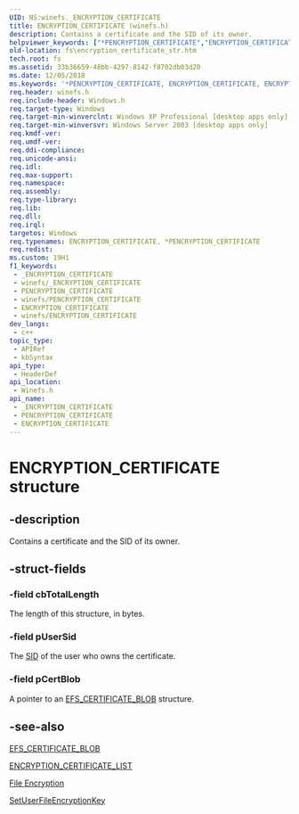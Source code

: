 ```yaml
---
UID: NS:winefs._ENCRYPTION_CERTIFICATE
title: ENCRYPTION_CERTIFICATE (winefs.h)
description: Contains a certificate and the SID of its owner.
helpviewer_keywords: ["*PENCRYPTION_CERTIFICATE","ENCRYPTION_CERTIFICATE","ENCRYPTION_CERTIFICATE structure [Files]","PENCRYPTION_CERTIFICATE","PENCRYPTION_CERTIFICATE structure pointer [Files]","_win32_encryption_certificate_str","base.encryption_certificate_str","fs.encryption_certificate_str","winefs/ENCRYPTION_CERTIFICATE","winefs/PENCRYPTION_CERTIFICATE"]
old-location: fs\encryption_certificate_str.htm
tech.root: fs
ms.assetid: 33b36659-48bb-4297-8142-f8702db03d20
ms.date: 12/05/2018
ms.keywords: '*PENCRYPTION_CERTIFICATE, ENCRYPTION_CERTIFICATE, ENCRYPTION_CERTIFICATE structure [Files], PENCRYPTION_CERTIFICATE, PENCRYPTION_CERTIFICATE structure pointer [Files], _win32_encryption_certificate_str, base.encryption_certificate_str, fs.encryption_certificate_str, winefs/ENCRYPTION_CERTIFICATE, winefs/PENCRYPTION_CERTIFICATE'
req.header: winefs.h
req.include-header: Windows.h
req.target-type: Windows
req.target-min-winverclnt: Windows XP Professional [desktop apps only]
req.target-min-winversvr: Windows Server 2003 [desktop apps only]
req.kmdf-ver: 
req.umdf-ver: 
req.ddi-compliance: 
req.unicode-ansi: 
req.idl: 
req.max-support: 
req.namespace: 
req.assembly: 
req.type-library: 
req.lib: 
req.dll: 
req.irql: 
targetos: Windows
req.typenames: ENCRYPTION_CERTIFICATE, *PENCRYPTION_CERTIFICATE
req.redist: 
ms.custom: 19H1
f1_keywords:
 - _ENCRYPTION_CERTIFICATE
 - winefs/_ENCRYPTION_CERTIFICATE
 - PENCRYPTION_CERTIFICATE
 - winefs/PENCRYPTION_CERTIFICATE
 - ENCRYPTION_CERTIFICATE
 - winefs/ENCRYPTION_CERTIFICATE
dev_langs:
 - c++
topic_type:
 - APIRef
 - kbSyntax
api_type:
 - HeaderDef
api_location:
 - Winefs.h
api_name:
 - _ENCRYPTION_CERTIFICATE
 - PENCRYPTION_CERTIFICATE
 - ENCRYPTION_CERTIFICATE
---
```


# ENCRYPTION_CERTIFICATE structure


## -description

Contains a certificate and the SID of its owner.

## -struct-fields

### -field cbTotalLength

The length of this structure, in bytes.

### -field pUserSid

The <a href="/windows/desktop/api/winnt/ns-winnt-sid">SID</a> of the user who owns the certificate.

### -field pCertBlob

A pointer to an 
<a href="/windows/win32/api/winefs/ns-winefs-efs_certificate_blob">EFS_CERTIFICATE_BLOB</a> structure.

## -see-also

<a href="/windows/win32/api/winefs/ns-winefs-efs_certificate_blob">EFS_CERTIFICATE_BLOB</a>



<a href="/windows/desktop/api/winefs/ns-winefs-encryption_certificate_list">ENCRYPTION_CERTIFICATE_LIST</a>



<a href="/windows/desktop/FileIO/file-encryption">File Encryption</a>



<a href="/windows/desktop/api/winefs/nf-winefs-setuserfileencryptionkey">SetUserFileEncryptionKey</a>

